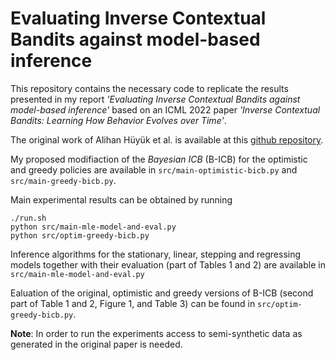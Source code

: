 # Evaluating Inverse Contextual Bandits against model-based inference

This repository contains the necessary code to replicate the results presented in my report *'Evaluating Inverse Contextual Bandits against model-based inference'* based on an ICML 2022 paper *'Inverse Contextual Bandits: Learning How Behavior Evolves over Time'*.

The original work of Alihan Hüyük et al. is available at this [github repository](https://github.com/alihanhyk/invconban).

My proposed modifiaction of the *Bayesian ICB* (B-ICB) for the optimistic and greedy policies are available in `src/main-optimistic-bicb.py` and `src/main-greedy-bicb.py`.

Main experimental results can be obtained by running 

```
./run.sh
python src/main-mle-model-and-eval.py 
python src/optim-greedy-bicb.py 
```

Inference algorithms for the stationary, linear, stepping and regressing models together with their evaluation (part of Tables 1 and 2) are available in `src/main-mle-model-and-eval.py` 

Ealuation of the original, optimistic and greedy versions of B-ICB (second part of Table 1 and 2, Figure 1, and Table 3) can be found in `src/optim-greedy-bicb.py`.

**Note**: In order to run the experiments access to semi-synthetic data as generated in the original paper is needed.

